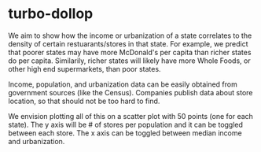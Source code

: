 # turbo-dollop
We aim to show how the income or urbanization of a state correlates to the density of certain restuarants/stores in that state. For example, we predict that poorer states may have more McDonald's per capita than richer states do per capita. Similarily, richer states will likely have more Whole Foods, or other high end supermarkets, than poor states.

Income, population, and urbanization data can be easily obtained from government sources (like the Census). Companies publish data about store location, so that should not be too hard to find.

We envision plotting all of this on a scatter plot with 50 points (one for each state). The y axis will be # of stores per population and it can be toggled between each store. The x axis can be toggled between median income and urbanization. 
